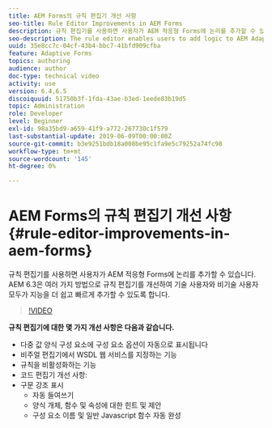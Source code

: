 ```yaml
---
title: AEM Forms의 규칙 편집기 개선 사항
seo-title: Rule Editor Improvements in AEM Forms
description: 규칙 편집기를 사용하면 사용자가 AEM 적응형 Forms에 논리를 추가할 수 있습니다. AEM 6.3은 여러 가지 방법으로 규칙 편집기를 개선하여 기술 사용자와 비기술 사용자 모두가 지능을 더 쉽고 빠르게 추가할 수 있도록 합니다.
seo-description: The rule editor enables users to add logic to AEM Adaptive Forms. AEM 6.3 improves the rule editor in several ways making it easier and faster for both technical and non-technical users alike to add intelligence.
uuid: 35e8cc7c-04cf-43b4-bbc7-41bfd909cfba
feature: Adaptive Forms
topics: authoring
audience: author
doc-type: technical video
activity: use
version: 6.4,6.5
discoiquuid: 51750b3f-1fda-43ae-b3ed-1eede83b19d5
topic: Administration
role: Developer
level: Beginner
exl-id: 98a35bd9-a659-41f9-a772-267730c1f579
last-substantial-update: 2019-06-09T00:00:00Z
source-git-commit: b3e9251bdb18a008be95c1fa9e5c79252a74fc98
workflow-type: tm+mt
source-wordcount: '145'
ht-degree: 0%

---
```


# AEM Forms의 규칙 편집기 개선 사항 {#rule-editor-improvements-in-aem-forms}

규칙 편집기를 사용하면 사용자가 AEM 적응형 Forms에 논리를 추가할 수 있습니다. AEM 6.3은 여러 가지 방법으로 규칙 편집기를 개선하여 기술 사용자와 비기술 사용자 모두가 지능을 더 쉽고 빠르게 추가할 수 있도록 합니다.

>[!VIDEO](https://video.tv.adobe.com/v/19653?quality=12&learn=on)

**규칙 편집기에 대한 몇 가지 개선 사항은 다음과 같습니다.**

* 다중 값 양식 구성 요소에 구성 요소 옵션이 자동으로 표시됩니다
* 비주얼 편집기에서 WSDL 웹 서비스를 지정하는 기능
* 규칙을 비활성화하는 기능
* 코드 편집기 개선 사항:
* 구문 강조 표시
   * 자동 들여쓰기
   * 양식 개체, 함수 및 속성에 대한 힌트 및 제안
   * 구성 요소 이름 및 일반 Javascript 함수 자동 완성
